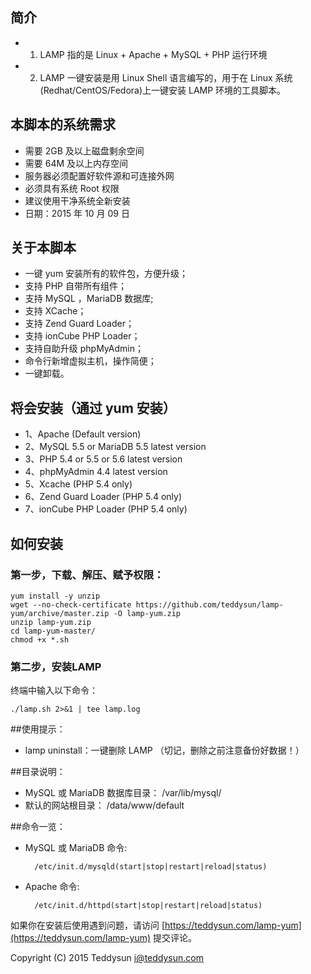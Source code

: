 ## 简介
* 1. LAMP 指的是 Linux + Apache + MySQL + PHP 运行环境
* 2. LAMP 一键安装是用 Linux Shell 语言编写的，用于在 Linux 系统(Redhat/CentOS/Fedora)上一键安装 LAMP 环境的工具脚本。

## 本脚本的系统需求
* 需要 2GB 及以上磁盘剩余空间
* 需要 64M 及以上内存空间
* 服务器必须配置好软件源和可连接外网
* 必须具有系统 Root 权限
* 建议使用干净系统全新安装
* 日期：2015 年 10 月 09 日

## 关于本脚本
* 一键 yum 安装所有的软件包，方便升级；
* 支持 PHP 自带所有组件；
* 支持 MySQL ，MariaDB 数据库;
* 支持 XCache；
* 支持 Zend Guard Loader；
* 支持 ionCube PHP Loader；
* 支持自助升级 phpMyAdmin；
* 命令行新增虚拟主机，操作简便；
* 一键卸载。

## 将会安装（通过 yum 安装）
* 1、Apache (Default version)
* 2、MySQL 5.5 or MariaDB 5.5 latest version
* 3、PHP 5.4 or 5.5 or 5.6 latest version
* 4、phpMyAdmin 4.4 latest version
* 5、Xcache (PHP 5.4 only)
* 6、Zend Guard Loader (PHP 5.4 only)
* 7、ionCube PHP Loader (PHP 5.4 only)

## 如何安装
### 第一步，下载、解压、赋予权限：

    yum install -y unzip
    wget --no-check-certificate https://github.com/teddysun/lamp-yum/archive/master.zip -O lamp-yum.zip
    unzip lamp-yum.zip
    cd lamp-yum-master/
    chmod +x *.sh

### 第二步，安装LAMP
终端中输入以下命令：

    ./lamp.sh 2>&1 | tee lamp.log

##使用提示：

* lamp uninstall：一键删除 LAMP （切记，删除之前注意备份好数据！）

##目录说明：

* MySQL 或 MariaDB 数据库目录： /var/lib/mysql/
* 默认的网站根目录： /data/www/default

##命令一览：
* MySQL 或 MariaDB 命令: 

        /etc/init.d/mysqld(start|stop|restart|reload|status)

* Apache 命令: 

        /etc/init.d/httpd(start|stop|restart|reload|status)

如果你在安装后使用遇到问题，请访问 [https://teddysun.com/lamp-yum](https://teddysun.com/lamp-yum) 提交评论。

Copyright (C) 2015 Teddysun <i@teddysun.com>
